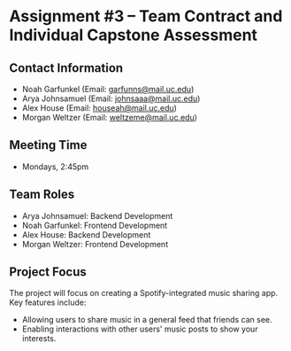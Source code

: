 # Assignment #3 – Team Contract and Individual Capstone Assessment

## Contact Information
- Noah Garfunkel (Email: [garfunns@mail.uc.edu](mailto:garfunns@mail.uc.edu))
- Arya Johnsamuel (Email: [johnsaaa@mail.uc.edu](mailto:johnsaaa@mail.uc.edu))
- Alex House (Email: [houseah@mail.uc.edu](mailto:houseah@mail.uc.edu))
- Morgan Weltzer (Email: [weltzeme@mail.uc.edu](mailto:weltzeme@mail.uc.edu))

## Meeting Time
- Mondays, 2:45pm

## Team Roles
- Arya Johnsamuel: Backend Development
- Noah Garfunkel: Frontend Development
- Alex House: Backend Development
- Morgan Weltzer: Frontend Development

## Project Focus
The project will focus on creating a Spotify-integrated music sharing app. Key features include:
- Allowing users to share music in a general feed that friends can see.
- Enabling interactions with other users' music posts to show your interests.
